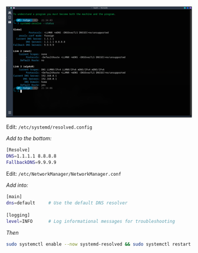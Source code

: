 ![alt text](image.png)

Edit: `/etc/systemd/resolved.config`

*Add to the bottom:*

```bash
[Resolve]
DNS=1.1.1.1 8.8.8.8
FallbackDNS=9.9.9.9
```

Edit: `/etc/NetworkManager/NetworkManager.conf`

*Add into:*

```bash
[main]
dns=default     # Use the default DNS resolver

[logging]
level=INFO      # Log informational messages for troubleshooting
```

*Then*

```bash
sudo systemctl enable --now systemd-resolved && sudo systemctl restart avahi-daemon NetworkManager smb systemd-resolved
```